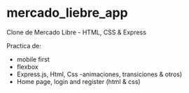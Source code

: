 # mercado_liebre_app
Clone de Mercado Libre - HTML, CSS & Express

Practica de: </br>
 - mobile first </br> 
 - flexbox </br>
 - Express.js, Html, Css -animaciones, transiciones & otros) </br>
 - Home page, login and register (html & css) </br>
 

